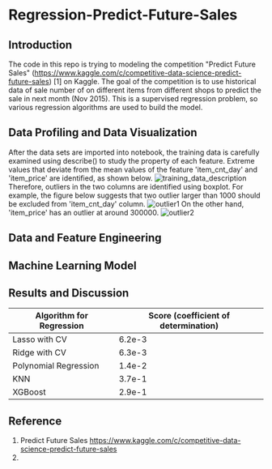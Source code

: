 # Regression-Predict-Future-Sales
## Introduction ##
The code in this repo is trying to modeling the competition "Predict Future Sales" (https://www.kaggle.com/c/competitive-data-science-predict-future-sales) [1] on Kaggle. The goal of the competition is to use historical data of sale number of on different items from different shops to predict the sale in next month (Nov 2015). This is a supervised regression problem, so various regression algorithms are used to build the model.

## Data Profiling and Data Visualization

After the data sets are imported into notebook, the training data is carefully examined using describe() to study the property of each feature. Extreme values that deviate from the mean values of the feature 'item_cnt_day' and 'item_price' are identified, as shown below.
![training_data_description](https://user-images.githubusercontent.com/30448897/147524778-1f255c43-e855-4407-a188-a1b6618e2c30.png)
Therefore, outliers in the two columns are identified using boxplot. For example, the figure below suggests that two outlier larger than 1000 should be excluded from 'item_cnt_day' column.
![outlier1](https://user-images.githubusercontent.com/30448897/147524974-954109b6-ea22-4eee-abae-f55e4eb5cdfd.png)
On the other hand, 'item_price' has an outlier at around 300000.
![outlier2](https://user-images.githubusercontent.com/30448897/147525109-949d8464-e29f-4acf-a55b-68fa62103509.png)


## Data and Feature Engineering

## Machine Learning Model

## Results and Discussion ##
| Algorithm for Regression | Score (coefficient of determination)|
|---|---|
|Lasso with CV|6.2e-3|
|Ridge with CV|6.3e-3|
|Polynomial Regression|1.4e-2|
|KNN|3.7e-1|
|XGBoost|2.9e-1|

## Reference ##
1. Predict Future Sales https://www.kaggle.com/c/competitive-data-science-predict-future-sales 
2. 
